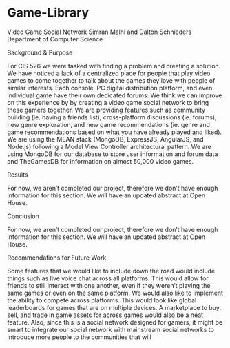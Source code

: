 # Game-Library
Video Game Social Network
Simran Malhi and Dalton Schnieders
Department of Computer Science

Background & Purpose

For CIS 526 we were tasked with finding a problem and creating a solution. We have noticed a lack of a centralized place for people that play video games to come together to talk about the games they love with people of similar interests.  Each console, PC digital distribution platform, and even individual game have their own dedicated forums. We think we can improve on this experience by by creating a video game social network to bring these gamers together. We are providing features such as community building (ie. having a friends list), cross-platform discussions (ie. forums), new genre exploration, and new game recommendations  (ie. genre and game recommendations based on what you have already played and liked). We are using the MEAN stack (MongoDB, ExpressJS, AngularJS, and Node.js) following a Model View Controller architectural pattern. We are using MongoDB for our database to store user information and forum data and TheGamesDB for information on almost 50,000 video games. 

Results

For now, we aren’t completed our project, therefore we don’t have enough information for this section. We will have an updated abstract at Open House. 

Conclusion

For now, we aren’t completed our project, therefore we don’t have enough information for this section. We will have an updated abstract at Open House.

Recommendations for Future Work

Some features that we would like to include down the road would include things such as live voice chat across all platforms. This would allow for friends to still interact with one another, even if they weren’t playing the same games or even on the same platform. We would also like to implement the ability to compete across platforms. This would look like global leaderboards for games that are on multiple devices. A marketplace to buy, sell, and trade in game assets for across games would also be a neat feature. Also, since this is a social network designed for gamers, it might be smart to integrate our social network with mainstream social networks to introduce more people to the communities that will 


